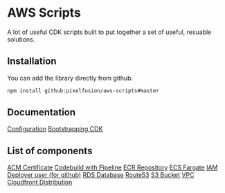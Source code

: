 # AWS Scripts

A lot of useful CDK scripts built to put together a set of useful, resuable solutions.

## Installation

You can add the library directly from github.

```bash
npm install github:pixelfusion/aws-scripts#master
```

## Documentation

[Configuration](./configuration.md)
[Bootstrapping CDK](./bootstrap.md)

## List of components

[ACM Certificate](./acm.md)
[Codebuild with Pipeline](./build-pipeline.md)
[ECR Repository](./ecr-repository.md)
[ECS Fargate](./fargate.md)
[IAM Deployer user (for github)](./github.md)
[RDS Database](./rds.md)
[Route53](./route53.md)
[S3 Bucket](./s3.md)
[VPC](./vpc.md)
[Cloudfront Distribution](./website-distribution.md)

